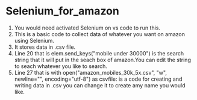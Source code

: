 # Selenium_for_amazon

1. You would need activated Selenium on vs code to run this.
2. This is a basic code to collect data of whatever you want on amazon using Selenium.
3. It stores data in .csv file. 
4. Line 20 that is elem.send_keys("mobile under 30000") is the search string that it will put in the seach box of amazon.You can edit the string to seach whatever you like to search.
5. Line 27 that is with open("amazon_mobiles_30k_5x.csv", "w", newline="", encoding="utf-8") as csvfile: is a code for creating and writing data in .csv you can change it to create amy name you would like.

